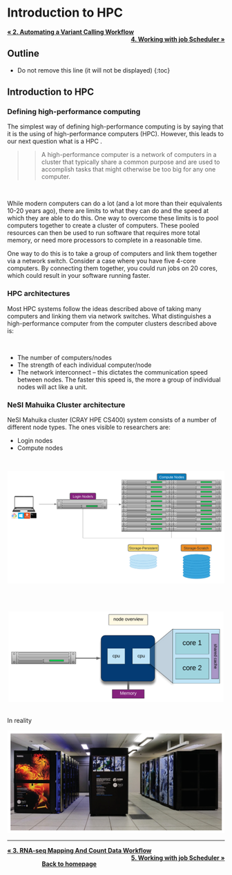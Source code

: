 # Introduction to HPC

<p style="text-align:left;">
    <b><a class="btn" href="https://genomicsaotearoa.github.io/Workshop-Bash_Scripting_And_HPC_Job_Scheduler/workshop_material/2_AutomaticVariantC.html" style="background: var(--bs-green);font-weight:bold">&laquo; 2. Automating a Variant Calling Workflow</a></b>
    <span style="float:right;">
     <b><a class="btn" href="https://genomicsaotearoa.github.io/Workshop-Bash_Scripting_And_HPC_Job_Scheduler/workshop_material/5_working_with_job_scheduler.html" style="background: var(--bs-green);font-weight:bold">4. Working with job Scheduler &raquo;</a></b>
    </span>
</p>

## Outline
* Do not remove this line (it will not be displayed)
{:toc}

## Introduction to HPC

### Defining high-performance computing

The simplest way of defining high-performance computing is by saying that it is the using of high-performance computers (HPC). However, this leads to our next question what is a HPC .

>>A high-performance computer is a network of computers in a cluster that typically share a common purpose and are used to accomplish tasks that might otherwise be too big for any one computer.

<br>
<p>While modern computers can do a lot (and a lot more than their equivalents 10-20 years ago), there are limits to what they can do and the speed at which they are able to do this. One way to overcome these limits is to pool computers together to create a cluster of computers. These pooled resources can then be used to run software that requires more total memory, or need more processors to complete in a reasonable time.</p>

<p>One way to do this is to take a group of computers and link them together via a network switch. Consider a case where you have five 4-core computers. By connecting them together, you could run jobs on 20 cores, which could result in your software running faster.</p>

### HPC architectures

<p>Most HPC systems follow the ideas described above of taking many computers and linking them via network switches. What distinguishes a high-performance computer from the computer clusters described above is:</p>
<br>

* The number of computers/nodes 
* The strength of each individual computer/node 
* The network interconnect – this dictates the communication speed between nodes. The faster this speed is, the more a group of individual nodes will act like a unit.


### NeSI Mahuika Cluster architecture

NeSI Mahuika cluster (CRAY HPE CS400) system consists of a number of different node types. The ones visible to researchers are:

* Login nodes
* Compute nodes
<br>
<p align="center"><img src="nesi_images/hpc_arch_new_fixalignment.png" alt="drawing" width="700"/></p> 
<br>

<br>
<p align="center"><img src="nesi_images/node_overview.png" alt="drawing" width="500"/></p> 
<br>
In reality

<p align="center"><img src="nesi_images/mahuika_maui_real.png" alt="drawing" width="700"/></p>



---

<p style="text-align:left;">
    <b><a class="btn" href="https://genomicsaotearoa.github.io/Workshop-Bash_Scripting_And_HPC_Job_Scheduler/workshop_material/3_RNAseq.html">&laquo; 3. RNA-seq Mapping And Count Data Workflow</a></b>
    <span style="float:right;">
     <b><a class="" href="https://genomicsaotearoa.github.io/Workshop-Bash_Scripting_And_HPC_Job_Scheduler/workshop_material/5_working_with_job_scheduler.html">5. Working with job Scheduler &raquo;</a></b>
    </span>
</p>

<p align="center"><b><a href="https://genomicsaotearoa.github.io/Workshop-Bash_Scripting_And_HPC_Job_Scheduler/">Back to homepage</a></b></p>

